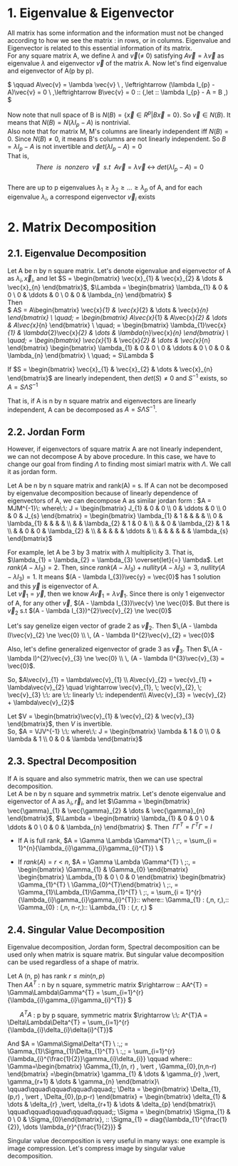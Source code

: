 
# 1. Eigenvalue & Eigenvector

All matrix has some information and the information must not be changed according to how we see the matrix : in rows, or in columns. Eigenvalue and Eigenvector is related to this essential information of its matrix.          
For any square matrix A, we define $\lambda$ and $\vec{v}$($\ne$ 0) satisfying $A\vec{v} = \lambda \vec{v}$ as eigenvalue $\lambda$ and eigenvector $\vec{v}$ of the matrix A. Now let's find eigenvalue and eigenvector of A(p by p).

$
\qquad 
A\vec{v} = \lambda \vec{v} \\ \, \leftrightarrow
(\lambda I_{p} - A)\vec{v} = 0 \\ \,\leftrightarrow
B\vec{v} = 0 \:\: (\,let \:\: \lambda I_{p} - A = B \,)
$
        
Now note that null space of B is $N(B) = \{\vec{x} \in R^{p} \vert B\vec{x} = 0 \}$. So $\vec{v} \in N(B)$. It means that $N(B) = N(\lambda I_{p} - A)$ is nontrivial.              
Also note that for matrix M, M's columns are linearly independent iff $N(B) = {0}$. Since $N(B) \ne {0}$, it means B's columns are not linearly independent. So $B = \lambda I_{p} - A$ is not invertible and $det(\lambda I_{p} - A) = 0$             
That is, $$ There\:\: is\:\: nonzero\:\: \vec{v}\:\: s.t\:\: A\vec{v} = \lambda \vec{v}\; \leftrightarrow\; det(\lambda I_{p} - A) = 0 $$              
There are up to p eigenvalues $\lambda_{1} \geqslant \lambda_{2} \geqslant \dots \geqslant \lambda_{p}$ of A, and for each eigenvalue $\lambda_{i}$, a correspond eigenvector $\vec{v}_{i}$ exists

# 2. Matrix Decomposition 

## 2.1. Eigenvalue Decomposition

Let A be n by n square matrix. Let's denote eigenvalue and eigenvector of A as $\lambda_{i}, \vec{x}_{i}$, and let $S = \begin{bmatrix} \vec{x}_{1} & \vec{x}_{2} & \dots & \vec{x}_{n} \end{bmatrix}$, 
$\Lambda = \begin{bmatrix} \lambda_{1} & 0       & 0  \\
                           0           & \ddots  & 0  \\
                           0           & 0       & \lambda_{n} \end{bmatrix} $             
Then             
$
AS 
= A\begin{bmatrix}           \vec{x}_{1} &            \vec{x}_{2} & \dots &            \vec{x}_{n} \end{bmatrix} \\ \quad\;
= \begin{bmatrix}           A\vec{x}_{1} &           A\vec{x}_{2} & \dots &           A\vec{x}_{n} \end{bmatrix} \\ \quad\;
= \begin{bmatrix} \lambda_{1}\vec{x}_{1} & \lambda_{2}\vec{x}_{2} & \dots & \lambda_{n}\vec{x}_{n} \end{bmatrix} \\ \quad\;
= \begin{bmatrix} \vec{x}_{1} & \vec{x}_{2} & \dots & \vec{x}_{n} \end{bmatrix} 
  \begin{bmatrix} \lambda_{1} & 0       & 0  \\
                           0           & \ddots  & 0  \\
                           0           & 0       & \lambda_{n} \end{bmatrix} \\ \quad\;
= S\Lambda $
          
If $S = \begin{bmatrix} \vec{x}_{1} & \vec{x}_{2} & \dots & \vec{x}_{n} \end{bmatrix}$ are linearly independent, then $det(S) \ne 0$ and $S^{-1}$ exists, so $A = S\Lambda S^{-1}$    
               
That is, if A is n by n square matrix and eigenvectors are linearly independent, A can be decomposed as $A = S\Lambda S^{-1}$. 

## 2.2. Jordan Form

However, if eigenvectors of square matrix A are not linearly independent, we can not decompose A by above procedure. In this case, we have to change our goal from finding $\Lambda$ to finding most simiarl matrix with $\Lambda$. We call it as jordan form.

Let A be n by n square matrix and rank(A) = s. If A can not be decomposed by eigenvalue decomposition because of linearly dependence of eigenvectors of A, we can decompose A as similar jordan form : $A = MJM^{-1}\: 
where\:\: J = \begin{bmatrix} J_{1} & 0      & 0 \\
                              0     & \ddots & 0 \\
                              0     & 0      & J_{s} \end{bmatrix}  
         = \begin{bmatrix} \lambda_{1} & 1           &             &             &             &           \\
                           0           & \lambda_{1} &             &             &             &           \\
                                       &             & \lambda_{2} & 1           & 0           &           \\ 
                                       &             & 0           & \lambda_{2} & 1           &           \\
                                       &             & 0           & 0           & \lambda_{2} &           \\
                                       &             &             &             &             & \ddots &  \\
                                       &             &             &             &             &        & \lambda_{s}
                              \end{bmatrix}$
                               

For example, let A be 3 by 3 matrix with $\lambda$ multiplicity 3. That is, $\lambda_{1} = \lambda_{2} = \lambda_{3} \overset{let}{=} \lambda$. Let $rank(A - \lambda I_{3}) = 2$. Then, since $rank(A - \lambda I_{3}) + nullity(A - \lambda I_{3}) = 3, \: nullity(A - \lambda I_{3}) = 1$. It means $(A - \lambda I_{3})\vec{y} = \vec{0}$ has 1 solution and this $\vec{y}$ is eigenvector of A.           
Let $\vec{v}_{1} = \vec{y}$, then we know $A\vec{v}_{1} = \lambda\vec{v}_{1}$. Since there is only 1 eigenvector of A, for any other $\vec{v}$, $(A - \lambda I_{3})\vec{v} \ne \vec{0}$. But there is $\vec{v}_{2}$ s.t $(A - \lambda I_{3})^{2}\vec{v}_{2} \ne \vec{0}$            

Let's say genelize eigen vector of grade 2 as $\vec{v}_{2}$. Then 
$\,(A - \lambda I)\vec{v}_{2} \ne \vec{0} \\ \,
   (A - \lambda I)^{2}\vec{v}_{2} = \vec{0}$  
      
Also, let's define generalized eigenvector of grade 3 as $\vec{v}_{3}$. Then 
$\,(A - \lambda I)^{2}\vec{v}_{3} \ne \vec{0} \\ \, 
   (A - \lambda I)^{3}\vec{v}_{3} = \vec{0}$.
      
So, $A\vec{v}_{1} = \lambda\vec{v}_{1} \\
     A\vec{v}_{2} = \vec{v}_{1} + \lambda\vec{v}_{2} \quad \rightarrow \vec{v}_{1}, \; \vec{v}_{2}, \; \vec{v}_{3} \:\: are \:\: linearly \:\: independent\\
     A\vec{v}_{3} = \vec{v}_{2} + \lambda\vec{v}_{2}$
     
Let $V = \begin{bmatrix}\vec{v}_{1} & \vec{v}_{2} & \vec{v}_{3} \end{bmatrix}$, then $V$ is invertible.       
So, $A = VJV^{-1} \:\: where\:\: J = \begin{bmatrix} \lambda & 1       & 0 \\
                                                     0       & \lambda & 1 \\ 
                                                     0       & 0       & \lambda \end{bmatrix}$ 

## 2.3. Spectral Decomposition

If A is square and also symmetric matrix, then we can use spectral decomposition.          
Let A be n by n square and symmetrix matrix. Let's denote eigenvalue and eigenvector of A as $\lambda_{i}, \vec{r}_{i}$, and let $\Gamma = \begin{bmatrix} \vec{\gamma}_{1} & \vec{\gamma}_{2} & \dots & \vec{\gamma}_{n} \end{bmatrix}$, 
$\Lambda = \begin{bmatrix} \lambda_{1} & 0       & 0  \\
                           0           & \ddots  & 0  \\
                           0           & 0       & \lambda_{n} \end{bmatrix} $. Then $\: \Gamma \Gamma^{T} = \Gamma^{T} \Gamma  = I$  

- If A is full rank, $A = \Gamma \Lambda \Gamma^{T} \\ \;\:\,
                         = \sum_{i = 1}^{n}{\lambda_{i}\gamma_{i}\gamma_{i}^{T}} \\ $
                               
- If $rank(A) = r < n$, $A = \Gamma \Lambda \Gamma^{T} \\ \;\:\,
                           = \begin{bmatrix} \Gamma_{1} & \Gamma_{0} \end{bmatrix} 
                             \begin{bmatrix} \Lambda_{1} & 0 \\
                                              0          & 0 \end{bmatrix}
                             \begin{bmatrix} \Gamma_{1}^{T} \\ \Gamma_{0}^{T}\end{bmatrix} \\ \;\:\,
                           = \Gamma_{1}\Lambda_{1}\Gamma_{1}^{T} \\ \;\:\,
                           = \sum_{i = 1}^{r}{\lambda_{i}\gamma_{i}\gamma_{i}^{T}}\:\:
where\:\: \Gamma_{1} : (\,n, r\,),\:\: \Gamma_{0} : (\,n, n-r\,)\:\: \Lambda_{1} : (\,r, r\,) $                 

## 2.4. Singular Value Decomposition

Eigenvalue decomposition, Jordan form, Spectral decomposition can be used only when matrix is square matrix. But singular value decomposition can be used regardless of a shape of matrix.     
           
Let A (n, p) has rank $r \leqslant min(n, p)$          
Then 
$AA^{T}$ : n by n square, symmetric matrix $\rightarrow \:\: AA^{T} = \Gamma\Lambda\Gamma^{T} = \sum_{i=1}^{r}{\lambda_{i}\gamma_{i}\gamma_{i}^{T}} $

$\quad\;\;\: A^{T}A$ : p by p square, symmetric matrix $\rightarrow \:\: A^{T}A = \Delta\Lambda\Delta^{T} = \sum_{i=1}^{r}{\lambda_{i}\delta_{i}\delta{i}^{T}}$      
      
And $A = \Gamma\Sigma\Delta^{T} \\ \:\,\;
       = \Gamma_{1}\Sigma_{1}\Delta_{1}^{T} \\ \:\,\;
       = \sum_{i=1}^{r}{\lambda_{i}^{\frac{1}{2}}\gamma_{i}\delta_{i}} \qquad where\:\: 
\Gamma=\begin{bmatrix} \Gamma_{1}\,(n, r) \, \vert \, \Gamma_{0}\,(n,n-r) \end{bmatrix} 
      =\begin{bmatrix} \gamma_{1} & \dots & \gamma_{r} \,\vert\, \gamma_{r+1} & \dots & \gamma_{n} \end{bmatrix}\\ \qquad\qquad\qquad\qquad\qquad\;\; 
\Delta = \begin{bmatrix} \Delta_{1}\,(p,r) \, \vert \, \Delta_{0}\,(p,p-r) \end{bmatrix} 
       = \begin{bmatrix} \delta_{1} & \dots & \delta_{r} \,\vert\, \delta_{r+1} & \dots & \delta_{p} \end{bmatrix}\\
\qquad\qquad\qquad\qquad\qquad\;\;
\Sigma = \begin{bmatrix} \Sigma_{1} & 0         \\
                         0          & \Sigma_{0}\end{bmatrix}, \:\: \Sigma_{1} = diag\{\lambda_{1}^{\frac{1}{2}}, \dots \lambda_{r}^{\frac{1}{2}}\} 
                $

Singular value decomposition is very useful in many ways: one example is image compression. Let's compress image by singular value decomposition.

